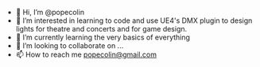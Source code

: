 - 👋 Hi, I’m @popecolin
- 👀 I’m interested in learning to code and use UE4's DMX plugin to design lights for theatre and concerts and for game design.
- 🌱 I’m currently learning the very basics of everything
- 💞️ I’m looking to collaborate on ...
- 📫 How to reach me popecolin@gmail.com

<!---
popecolin/popecolin is a ✨ special ✨ repository because its `README.md` (this file) appears on your GitHub profile.
You can click the Preview link to take a look at your changes.
--->
